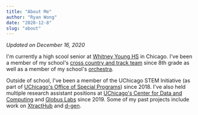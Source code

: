 ```yaml
---
title: "About Me"
author: "Ryan Wong"
date: "2020-12-8"
slug: "about"
---
```

*Updated on December 16, 2020*

I'm currently a high scool senior at [Whitney Young HS](https://en.wikipedia.org/wiki/Whitney_M._Young_Magnet_High_School) in Chicago. 
I've been a member of my school's [cross country and track team](http://www.whitneyyoungrunning.org) since 8th grade as well as a 
member of my school's [orchestra](https://www.youtube.com/channel/UCy4Fy2z8jtamz9CylfylMfA/).  
  
Outside of school, I've been a member of the UChicago STEM Initiative (as part of [UChicago's Office of Special Programs](https://osp-cp.uchicago.edu)) 
since 2018. I've also held multiple research assistant positions at [UChicago's Center for Data and Computing](https://cdac.uchicago.edu) and [Globus Labs](https://labs.globus.org) 
since 2019. Some of my past projects include work on [XtractHub](/projects/xtracthub) and [d-gen](/projects/d-gen).
 
